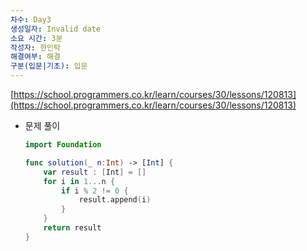 ```yaml
---
차수: Day3
생성일자: Invalid date
소요 시간: 3분
작성자: 한인탁
해결여부: 해결
구분(입문|기초): 입문
---
```

[https://school.programmers.co.kr/learn/courses/30/lessons/120813](https://school.programmers.co.kr/learn/courses/30/lessons/120813)

  

- 문제 풀이
    
    ```Swift
    import Foundation
    
    func solution(_ n:Int) -> [Int] {
        var result : [Int] = []
        for i in 1...n {
            if i % 2 != 0 {
                result.append(i)
            }
        }
        return result
    }
    ```
